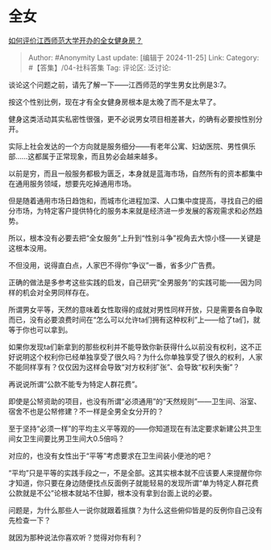 # 全女
[如何评价江西师范大学开办的全女健身房？](https://www.zhihu.com/question/3969239147/answer/40073542343)

> Author: #Anonymity
> Last update: [编辑于 2024-11-25]
> Link:
> Category: #【答集】/04-社科答集 
> Tag: 
> 评论区:
> 泛讨论:

谈论这个问题之前，请先了解一下——江西师范的学生男女比例是3:7。

按这个性别比例，现在才有全女健身房根本是太晚了而不是太早了。

健身这类活动其实私密性很强，更不必说男女项目相差甚大，的确有必要按性别分开。

实际上社会发达的一个方向就是服务细分——有老年公寓、妇幼医院、男性俱乐部……这都属于正常现象，而且势必会越来越多。

以前是穷，而且一般服务都极为匮乏，本身就是蓝海市场，自然所有的资本都集中在通用服务领域，想要先吃掉通用市场。

但是随着通用市场日趋饱和，而城市化进程加深、人口集中度提高，寻找自己的细分市场，为特定客户提供特化的服务本来就是经济进一步发展的客观需求和必然趋势。

所以，根本没有必要去把“全女服务”上升到“性别斗争”视角去大惊小怪——关键是这根本没用。

不但没用，说得直白点，人家巴不得你“争议”一番，省多少广告费。

正确的做法是多参考这些实践的启发，自己研究“全男服务”的实践可能——因为同样的机会对全男同样存在。

所谓男女平等，天然的意味着女性取得的成就对男性同样开放，只是需要各自争取而已，没有必要浪费时间在“怎么可以允许ta们拥有这种权利”上——给了ta们，就等于你也可以拿到。

如果你发现ta们新拿到的那些权利并不能导致你新获得什么以前没有权利，这不正好说明这个权利你已经单独享受了很久吗？为什么你单独享受了很久的权利，人家不能同样享有？仅仅因为这样会导致“对方权利扩张”、会导致“权利失衡”？

再说说所谓“公款不能专为特定人群花费”。

即使是公帑资助的项目，也没有所谓“必须通用”的“天然规则”——卫生间、浴室、宿舍不也是公帑修建？不一样是全男全女分开的？

至于坚持“必须一样”的平均主义平等观的——你知道现在有法定要求新建公共卫生间女卫生间要比男卫生间大0.5倍吗？

对应的，也没有女性出于“平等”考虑要求在卫生间装小便池的吧？

“平均”只是平等的实践手段之一，不是全部。这其实根本就不应该要人来提醒你你才知道，你只要在身边随便找点反面例子就能轻易的发现所谓“单为特定人群花费公款就是不公”论根本就站不住脚，根本没有拿到台面上说的必要。

问题是，为什么那些人一说你就跟着摇旗？为什么这些俯仰皆是的反例你自己没有先检查一下？

就因为那种说法你喜欢听？觉得对你有利？
